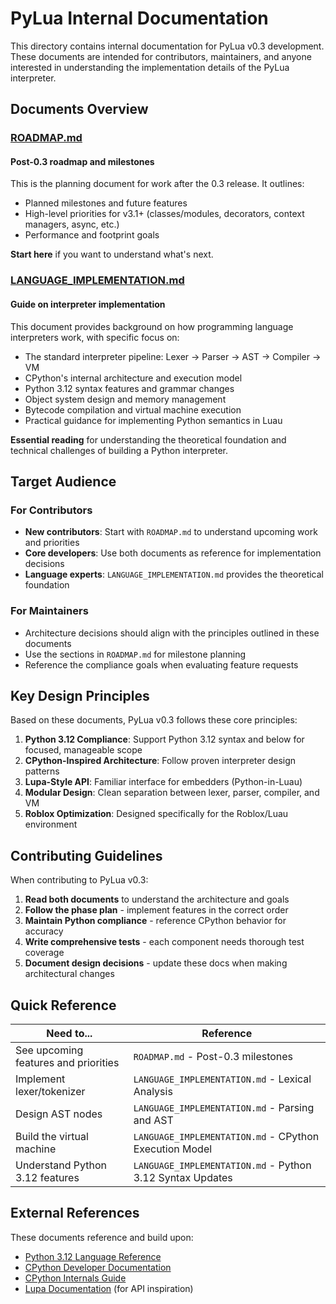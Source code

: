 # PyLua Internal Documentation

This directory contains internal documentation for PyLua v0.3 development. These documents are intended for contributors, maintainers, and anyone interested in understanding the implementation details of the PyLua interpreter.

## Documents Overview

### [ROADMAP.md](./ROADMAP.md)

#### Post-0.3 roadmap and milestones

This is the planning document for work after the 0.3 release. It outlines:

- Planned milestones and future features
- High-level priorities for v3.1+ (classes/modules, decorators, context managers, async, etc.)
- Performance and footprint goals

**Start here** if you want to understand what's next.

### [LANGUAGE_IMPLEMENTATION.md](./LANGUAGE_IMPLEMENTATION.md)

#### Guide on interpreter implementation

This document provides background on how programming language interpreters work, with specific focus on:

- The standard interpreter pipeline: Lexer → Parser → AST → Compiler → VM
- CPython's internal architecture and execution model
- Python 3.12 syntax features and grammar changes
- Object system design and memory management
- Bytecode compilation and virtual machine execution
- Practical guidance for implementing Python semantics in Luau

**Essential reading** for understanding the theoretical foundation and technical challenges of building a Python interpreter.

## Target Audience

### For Contributors

- **New contributors**: Start with `ROADMAP.md` to understand upcoming work and priorities
- **Core developers**: Use both documents as reference for implementation decisions
- **Language experts**: `LANGUAGE_IMPLEMENTATION.md` provides the theoretical foundation

### For Maintainers

- Architecture decisions should align with the principles outlined in these documents
- Use the sections in `ROADMAP.md` for milestone planning
- Reference the compliance goals when evaluating feature requests

## Key Design Principles

Based on these documents, PyLua v0.3 follows these core principles:

1. **Python 3.12 Compliance**: Support Python 3.12 syntax and below for focused, manageable scope
2. **CPython-Inspired Architecture**: Follow proven interpreter design patterns
3. **Lupa-Style API**: Familiar interface for embedders (Python-in-Luau)
4. **Modular Design**: Clean separation between lexer, parser, compiler, and VM
5. **Roblox Optimization**: Designed specifically for the Roblox/Luau environment

## Contributing Guidelines

When contributing to PyLua v0.3:

1. **Read both documents** to understand the architecture and goals
2. **Follow the phase plan** - implement features in the correct order
3. **Maintain Python compliance** - reference CPython behavior for accuracy
4. **Write comprehensive tests** - each component needs thorough test coverage
5. **Document design decisions** - update these docs when making architectural changes

## Quick Reference

| Need to... | Reference |
|------------|-----------|
| See upcoming features and priorities | `ROADMAP.md` - Post-0.3 milestones |
| Implement lexer/tokenizer | `LANGUAGE_IMPLEMENTATION.md` - Lexical Analysis |
| Design AST nodes | `LANGUAGE_IMPLEMENTATION.md` - Parsing and AST |
| Build the virtual machine | `LANGUAGE_IMPLEMENTATION.md` - CPython Execution Model |
| Understand Python 3.12 features | `LANGUAGE_IMPLEMENTATION.md` - Python 3.12 Syntax Updates |

## External References

These documents reference and build upon:

- [Python 3.12 Language Reference](https://docs.python.org/3.12/reference/)
- [CPython Developer Documentation](https://devguide.python.org/)
- [CPython Internals Guide](https://github.com/python/cpython/tree/main/InternalDocs)
- [Lupa Documentation](https://github.com/scoder/lupa) (for API inspiration)
